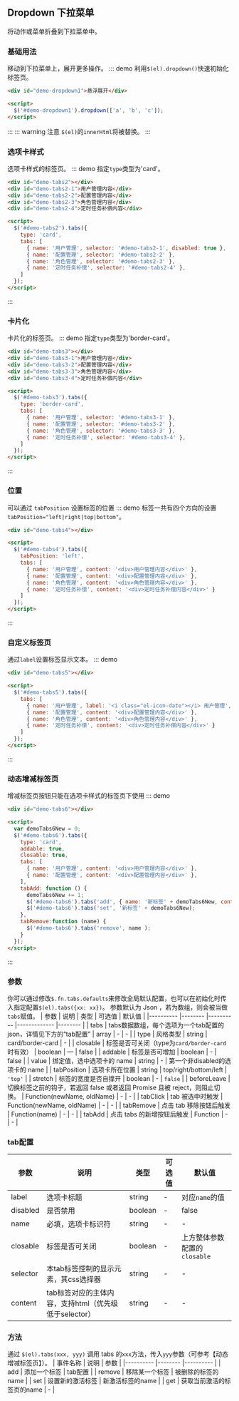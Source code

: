 ## Dropdown 下拉菜单
将动作或菜单折叠到下拉菜单中。

### 基础用法
移动到下拉菜单上，展开更多操作。
::: demo 利用`$(el).dropdown()`快速初始化标签页。

``` html
<div id="demo-dropdown1">悬浮展开</div>

<script>
  $('#demo-dropdown1').dropdown(['a', 'b', 'c']);
</script>
```
:::
::: warning 注意
`$(el)`的`innerHtml`将被替换。
:::

### 选项卡样式
选项卡样式的标签页。
::: demo 指定`type`类型为'card'。

``` html
<div id="demo-tabs2"></div>
<div id="demo-tabs2-1">用户管理内容</div>
<div id="demo-tabs2-2">配置管理内容</div>
<div id="demo-tabs2-3">角色管理内容</div>
<div id="demo-tabs2-4">定时任务补偿内容</div>

<script>
  $('#demo-tabs2').tabs({
    type: 'card',
    tabs: [
      { name: '用户管理', selector: '#demo-tabs2-1', disabled: true },
      { name: '配置管理', selector: '#demo-tabs2-2' },
      { name: '角色管理', selector: '#demo-tabs2-3' },
      { name: '定时任务补偿', selector: '#demo-tabs2-4' },
    ]
  });
</script>
```
:::

### 卡片化
卡片化的标签页。
::: demo 指定`type`类型为'border-card'。

``` html
<div id="demo-tabs3"></div>
<div id="demo-tabs3-1">用户管理内容</div>
<div id="demo-tabs3-2">配置管理内容</div>
<div id="demo-tabs3-3">角色管理内容</div>
<div id="demo-tabs3-4">定时任务补偿内容</div>

<script>
  $('#demo-tabs3').tabs({
    type: 'border-card',
    tabs: [
      { name: '用户管理', selector: '#demo-tabs3-1' },
      { name: '配置管理', selector: '#demo-tabs3-2' },
      { name: '角色管理', selector: '#demo-tabs3-3' },
      { name: '定时任务补偿', selector: '#demo-tabs3-4' },
    ]
  });
</script>
```
:::

### 位置
可以通过 `tabPosition` 设置标签的位置
::: demo 标签一共有四个方向的设置 `tabPosition="left|right|top|bottom"`。

``` html
<div id="demo-tabs4"></div>

<script>
  $('#demo-tabs4').tabs({
    tabPosition: 'left',
    tabs: [
      { name: '用户管理', content: '<div>用户管理内容</div>' },
      { name: '配置管理', content: '<div>配置管理内容</div>' },
      { name: '角色管理', content: '<div>角色管理内容</div>' },
      { name: '定时任务补偿', content: '<div>定时任务补偿内容</div>' }
    ]
  });
</script>
```
:::

### 自定义标签页
通过`label`设置标签显示文本。
::: demo

``` html
<div id="demo-tabs5"></div>

<script>
  $('#demo-tabs5').tabs({
    tabs: [
      { name: '用户管理', label: '<i class="el-icon-date"></i> 用户管理', content: '<div>用户管理内容</div>' },
      { name: '配置管理', content: '<div>配置管理内容</div>' },
      { name: '角色管理', content: '<div>角色管理内容</div>' },
      { name: '定时任务补偿', content: '<div>定时任务补偿内容</div>' }
    ]
  });
</script>
```
:::

### 动态增减标签页
增减标签页按钮只能在选项卡样式的标签页下使用
::: demo

``` html
<div id="demo-tabs6"></div>

<script>
  var demoTabs6New = 0;
  $('#demo-tabs6').tabs({
    type: 'card',
    addable: true,
    closable: true,
    tabs: [
      { name: '用户管理', content: '<div>用户管理内容</div>' },
      { name: '配置管理', content: '<div>配置管理内容</div>' },
    ],
    tabAdd: function () {
      demoTabs6New += 1;
      $('#demo-tabs6').tabs('add', { name: '新标签' + demoTabs6New, content: '新标签内容' });
      $('#demo-tabs6').tabs('set', '新标签' + demoTabs6New);
    },
    tabRemove:function (name) {
      $('#demo-tabs6').tabs('remove', name );
    }
  });
</script>
```
:::

### 参数
你可以通过修改`$.fn.tabs.defaults`来修改全局默认配置，也可以在初始化时传入指定配置`$(el).tabs({xx: xx})`。
参数默认为 Json ，若为数组，则会被当做`tabs`赋值。
| 参数      | 说明    | 类型      | 可选值       | 默认值   |
|---------- |-------- |---------- |-------------  |-------- |
| tabs     | tabs数据数组，每个选项为一个tab配置的json，详情见下方的“tab配置”   | array   |  -  |     -    |
| type     | 风格类型   | string   | card/border-card  |     -    |
| closable  | 标签是否可关闭（type为`card/border-card`时有效）   | boolean   | — |  false  |
| addable  | 标签是否可增加   | boolean   | - |  false  |
| value  | 绑定值，选中选项卡的 name  | string   |  -  |  第一个非disabled的选项卡的 name |
| tabPosition  | 选项卡所在位置 | string   |  top/right/bottom/left  |  `'top'` |
| stretch  | 标签的宽度是否自撑开 | boolean   |  -  |  `false` |
| beforeLeave | 切换标签之前的钩子，若返回 false 或者返回 Promise 且被 reject，则阻止切换。 | Function(newName, oldName) | - | - |
| tabClick  | tab 被选中时触发 | Function(newName, oldName) | - | - |
| tabRemove  | 点击 tab 移除按钮后触发 | Function(name) | - | - |
| tabAdd  | 点击 tabs 的新增按钮后触发 | Function | - | - |

### tab配置
| 参数       | 说明     | 类型      | 可选值       | 默认值   |
|---------- |-------- |---------- |-------------  |-------- |
| label     | 选项卡标题   | string   | - |    对应`name`的值     |
| disabled | 是否禁用 | boolean | - | false |
| name      | 必填，选项卡标识符 | string | - | - |
| closable  | 标签是否可关闭   | boolean   | - |  上方整体参数配置的`closable`  |
| selector  | 本tab标签控制的显示元素，其css选择器 | string   | - |  -  |
| content  | tab标签对应的主体内容，支持html（优先级低于selector） | string   | - |  -  |

### 方法
通过 `$(el).tabs(xxx, yyy)` 调用 tabs 的`xxx`方法，传入`yyy`参数（可参考【动态增减标签页】）。
| 事件名称 | 说明 | 参数 |
|---------- |-------- |---------- |
| add  | 添加一个标签 | tab配置 |
| remove  | 移除某一个标签  | 被删除的标签的 name |
| set  | 设置新的激活标签  | 新激活标签的name |
| get  | 获取当前激活的标签页的name  | - |
